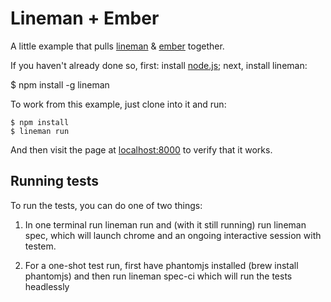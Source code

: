 # Lineman + Ember

A little example that pulls [lineman](https://github.com/linemanjs/lineman) & [ember](http://emberjs.com) together.

If you haven't already done so, first: install [node.js](http://nodejs.org); next, install lineman:

$ npm install -g lineman

To work from this example, just clone into it and run:

```
$ npm install
$ lineman run
```

And then visit the page at [localhost:8000](http://localhost:8000) to verify that it works.

## Running tests

To run the tests, you can do one of two things:

1. In one terminal run lineman run and (with it still running) run lineman spec, which will launch chrome and an ongoing interactive session with testem.

2. For a one-shot test run, first have phantomjs installed (brew install phantomjs) and then run lineman spec-ci which will run the tests headlessly
